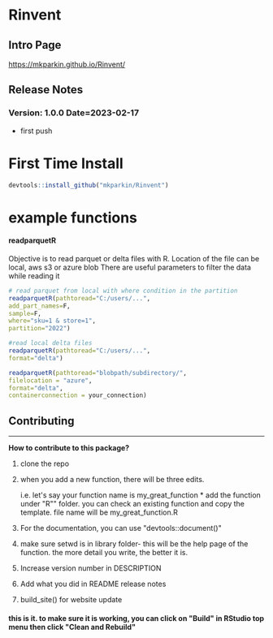 
# Rinvent
## Intro Page
https://mkparkin.github.io/Rinvent/

## Release Notes

### Version: 1.0.0 Date=2023-02-17
-   first push



# First Time Install

``` r
devtools::install_github("mkparkin/Rinvent")
```
# example functions 
#### readparquetR
Objective is to read parquet or delta files with R.
Location of the file can be local, aws s3 or azure blob
There are useful parameters to filter the data while reading it
``` r
# read parquet from local with where condition in the partition
readparquetR(pathtoread="C:/users/...",
add_part_names=F,
sample=F,
where="sku=1 & store=1",
partition="2022")

#read local delta files
readparquetR(pathtoread="C:/users/...",
format="delta")

readparquetR(pathtoread="blobpath/subdirectory/",
filelocation = "azure",
format="delta",
containerconnection = your_connection) 

```



## Contributing

------------------------------------------------------------------------

**How to contribute to this package?**

1.  clone the repo

2.  when you add a new function, there will be three edits.

    i.e. let's say your function name is my_great_function \* add the
    function under "R"" folder. you can check an existing function and
    copy the template. file name will be my_great_function.R

3.  For the documentation, you can use "devtools::document()"

4.  make sure setwd is in library folder- this will be the help page of
    the function. the more detail you write, the better it is.

5.  Increase version number in DESCRIPTION

6.  Add what you did in README release notes

7.  build_site() for website update

#### this is it. to make sure it is working, you can click on "Build" in RStudio top menu then click "Clean and Rebuild"
